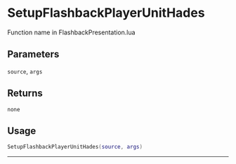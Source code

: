 # SetupFlashbackPlayerUnitHades
Function name in FlashbackPresentation.lua
## Parameters
`source`, `args`
## Returns
`none`
## Usage
```lua
SetupFlashbackPlayerUnitHades(source, args)
```
---
